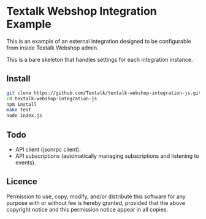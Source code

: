 Textalk Webshop Integration Example
===================================

This is an example of an external integration designed to be configurable from inside Textalk
Webshop admin.

This is a bare skeleton that handles settings for each integration instance.


Install
-------
```bash
git clone https://github.com/Textalk/textalk-webshop-integration-js.git
cd textalk-webshop-integration-js
npm install
make test
node index.js
```

Todo
----

* API client (jsonrpc client).
* API subscriptions (automatically managing subscriptions and listening to events).


Licence
-------

Permission to use, copy, modify, and/or distribute this software for any purpose with or without
fee is hereby granted, provided that the above copyright notice and this permission notice appear
in all copies.
